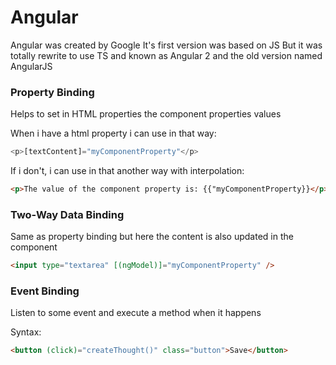 # Angular

Angular was created by Google
It's first version was based on JS
But it was totally rewrite to use TS and known as Angular 2 and the old version named AngularJS

### Property Binding

Helps to set in HTML properties the component properties values

When i have a html property i can use in that way:

```js
<p>[textContent]="myComponentProperty"</p>
```

If i don't, i can use in that another way with interpolation:

```html
<p>The value of the component property is: {{"myComponentProperty}}</p>
```

### Two-Way Data Binding

Same as property binding but here the content is also updated in the component

```html
<input type="textarea" [(ngModel)]="myComponentProperty" />
```

### Event Binding

Listen to some event and execute a method when it happens

Syntax:

```html
<button (click)="createThought()" class="button">Save</button>
```
